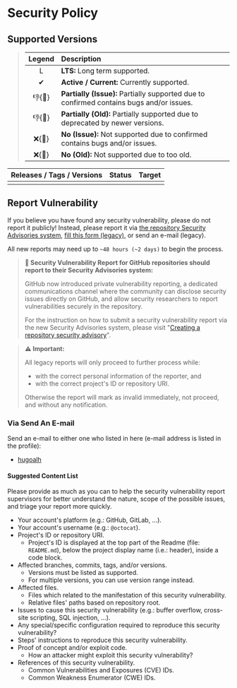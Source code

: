 # Security Policy

## Supported Versions

> | **Legend** | **Description** |
> |:-:|:--|
> | L | **LTS:** Long term supported. |
> | ✔ | **Active / Current:** Currently supported. |
> | 👎{🐛} | **Partially (Issue):** Partially supported due to confirmed contains bugs and/or issues. |
> | 👎{🧓} | **Partially (Old):** Partially supported due to deprecated by newer versions. |
> | ❌{🐛} | **No (Issue):** Not supported due to confirmed contains bugs and/or issues. |
> | ❌{🧓} | **No (Old):** Not supported due to too old. |

| **Releases / Tags / Versions** | **Status** | **Target** |
|:-:|:-:|:-:|
|  |  |  |

## Report Vulnerability

If you believe you have found any security vulnerability, please do not report it publicly! Instead, please report it via [the repository Security Advisories system](https://github.com/hugoalh/hugoalh/security/advisories/new), [fill this form (legacy)](https://forms.gle/iYjv8jGqkBzjy9yW9), or send an e-mail (legacy).

All new reports may need up to `~48 hours (~2 days)` to begin the process.

> **📢 Security Vulnerability Report for GitHub repositories should report to their Security Advisories system:**
>
> GitHub now introduced private vulnerability reporting, a dedicated communications channel where the community can disclose security issues directly on GitHub, and allow security researchers to report vulnerabilities securely in the repository.
>
> For the instruction on how to submit a security vulnerability report via the new Security Advisories system, please visit "[Creating a repository security advisory](https://docs.github.com/en/code-security/security-advisories/repository-security-advisories/creating-a-repository-security-advisory)".

> **⚠ Important:**
>
> All legacy reports will only proceed to further process while:
>
> - with the correct personal information of the reporter, and
> - with the correct project's ID or repository URI.
>
> Otherwise the report will mark as invalid immediately, not proceed, and without any notification.

### Via Send An E-mail

Send an e-mail to either one who listed in here (e-mail address is listed in the profile):

- [hugoalh](https://github.com/hugoalh)

#### Suggested Content List

Please provide as much as you can to help the security vulnerability report supervisors for better understand the nature, scope of the possible issues, and triage your report more quickly.

- Your account's platform (e.g.: GitHub, GitLab, ...).
- Your account's username (e.g.: `@octocat`).
- Project's ID or repository URI.
  - Project's ID is displayed at the top part of the Readme (file: `README.md`), below the project display name (i.e.: header), inside a code block.
- Affected branches, commits, tags, and/or versions.
  - Versions must be listed as supported.
  - For multiple versions, you can use version range instead.
- Affected files.
  - Files which related to the manifestation of this security vulnerability.
  - Relative files' paths based on repository root.
- Issues to cause this security vulnerability (e.g.: buffer overflow, cross-site scripting, SQL injection, ...).
- Any special/specific configuration required to reproduce this security vulnerability?
- Steps' instructions to reproduce this security vulnerability.
- Proof of concept and/or exploit code.
  - How an attacker might exploit this security vulnerability?
- References of this security vulnerability.
  - Common Vulnerabilities and Exposures (CVE) IDs.
  - Common Weakness Enumerator (CWE) IDs.
